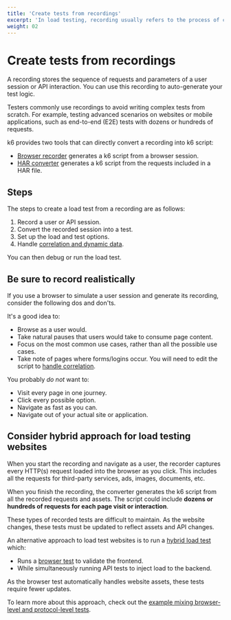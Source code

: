 ```yaml
---
title: 'Create tests from recordings'
excerpt: 'In load testing, recording usually refers to the process of creating a load test from the recording of a user session.'
weight: 02
---
```


# Create tests from recordings

A recording stores the sequence of requests and parameters of a user session or API interaction.
You can use this recording to auto-generate your test logic.

Testers commonly use recordings to avoid writing complex tests from scratch.
For example, testing advanced scenarios on websites or mobile applications, such as end-to-end (E2E) tests with dozens or hundreds of requests.

k6 provides two tools that can directly convert a recording into k6 script:

- [Browser recorder](https://grafana.com/docs/k6/<K6_VERSION>/using-k6/test-authoring/create-tests-from-recordings/using-the-browser-recorder) generates a k6 script from a browser session.
- [HAR converter](https://grafana.com/docs/k6/<K6_VERSION>/using-k6/test-authoring/create-tests-from-recordings/using-the-har-converter) generates a k6 script from the requests included in a HAR file.

## Steps

The steps to create a load test from a recording are as follows:

1. Record a user or API session.
2. Convert the recorded session into a test.
3. Set up the load and test options.
4. Handle [correlation and dynamic data](https://grafana.com/docs/k6/<K6_VERSION>/examples/correlation-and-dynamic-data).

You can then debug or run the load test.

## Be sure to record realistically

If you use a browser to simulate a user session and generate its recording, consider the following dos and don'ts.

It's a good idea to:

- Browse as a user would.
- Take natural pauses that users would take to consume page content.
- Focus on the most common use cases, rather than all the possible use cases.
- Take note of pages where forms/logins occur. You will need to edit the script to [handle correlation](https://grafana.com/docs/k6/<K6_VERSION>/examples/correlation-and-dynamic-data).

You probably _do not_ want to:

- Visit every page in one journey.
- Click every possible option.
- Navigate as fast as you can.
- Navigate out of your actual site or application.

## Consider hybrid approach for load testing websites

When you start the recording and navigate as a user, the recorder captures every HTTP(s) request loaded into the browser as you click. This includes all the requests for third-party services, ads, images, documents, etc.

When you finish the recording, the converter generates the k6 script from all the recorded requests and assets.
The script could include **dozens or hundreds of requests for each page visit or interaction**.

These types of recorded tests are difficult to maintain. As the website changes, these tests must be updated to reflect assets and API changes.

An alternative approach to load test websites is to run a [hybrid load test](https://grafana.com/docs/k6/latest/testing-guides/load-testing-websites/#hybrid-load-testing) which:

- Runs a [browser test](https://grafana.com/docs/k6/<K6_VERSION>/using-k6-browser/running-browser-tests) to validate the frontend.
- While simultaneously running API tests to inject load to the backend.

As the browser test automatically handles website assets, these tests require fewer updates.

To learn more about this approach, check out the [example mixing browser-level and protocol-level tests](https://grafana.com/docs/k6/<K6_VERSION>/using-k6-browser/running-browser-tests#run-both-browser-level-and-protocol-level-tests-in-a-single-script).

